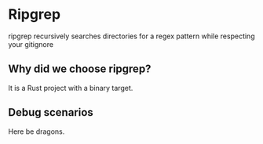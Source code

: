 # Ripgrep
ripgrep recursively searches directories for a regex pattern while respecting your gitignore 
## Why did we choose ripgrep?
It is a Rust project with a binary target.

## Debug scenarios
Here be dragons.
